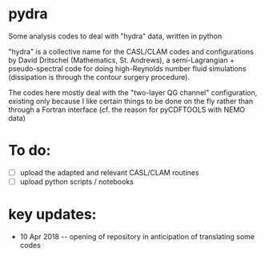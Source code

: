 # pydra

Some analysis codes to deal with "hydra" data, written in python

"hydra" is a collective name for the CASL/CLAM codes and configurations by 
David Dritschel (Mathematics, St. Andrews), a semi-Lagrangian + pseudo-spectral code for 
doing high-Reynolds number fluid simulations (dissipation is through the contour surgery procedure). 

The codes here mostly deal with the "two-layer QG channel" configuration, existing only because 
I like certain things to be done on the fly rather than through a Fortran interface (cf. the reason for pyCDFTOOLS with NEMO data)

# To do:
- [ ] upload the adapted and relevant CASL/CLAM routines
- [ ] upload python scripts / notebooks

# key updates:
* 10 Apr 2018 -- opening of repository in anticipation of translating some codes
